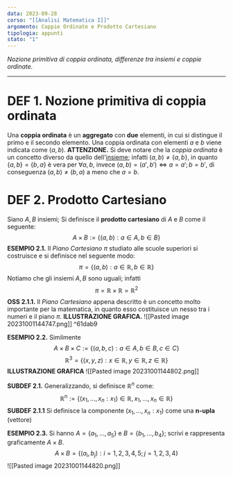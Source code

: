 ```yaml
---
data: 2023-09-28
corso: "[[Analisi Matematica I]]"
argomento: Coppie Ordinate e Prodotto Cartesiano
tipologia: appunti
stato: "1"
---
```

*Nozione primitiva di coppia ordinata, differenze tra insiemi e coppie ordinate.*
- - -
# DEF 1. Nozione primitiva di coppia ordinata
Una **coppia ordinata** è un **aggregato** con **due** elementi, in cui si distingue il primo e il secondo elemento. Una coppia ordinata con elementi $a$ e $b$ viene indicata come $(a,b)$.
**ATTENZIONE.** Si deve notare che la *coppia ordinata* è un concetto diverso da quello dell'[insieme](Teoria%20degli%20Insiemi.md); infatti $(a,b) \neq \{a,b\}$, in quanto $\{a,b\}=\{b,a\}$ è vera per $\forall a,b$, invece $(a,b)=(a',b') \iff a=a';b=b'$, di conseguenza $(a,b)\neq(b,a)$ a meno che $a=b$.
# DEF 2. Prodotto Cartesiano
Siano $A,B$ insiemi;
Si definisce il **prodotto cartesiano** di $A$ e $B$ come il seguente:
$$A \times B := \{(a,b) : a\in A, b \in B\}$$
**ESEMPIO 2.1.** Il *Piano Cartesiano* $\pi$ studiato alle scuole superiori si costruisce e si definisce nel seguente modo:$$\pi = \{(a,b): a\in \mathbb{R}, b\in\mathbb{R}\}$$Notiamo che gli insiemi $A,B$ sono uguali; infatti $$\pi = \mathbb{R} \times \mathbb{R} = \mathbb{R}^2$$**OSS 2.1.1.** Il *Piano Cartesiano* appena descritto è un concetto molto importante per la matematica, in quanto esso costituisce un nesso tra i numeri e il piano $\pi$.
**ILLUSTRAZIONE GRAFICA.**
![[Pasted image 20231001144747.png]] ^61dab9

**ESEMPIO 2.2.** Similmente $$A \times B \times C := \{(a,b,c) : a\in A, b \in B,c\in C\}$$$$\mathbb{R}^3=\{(x,y,z):x\in\mathbb{R},y\in\mathbb{R},z\in\mathbb{R}\}$$**ILLUSTRAZIONE GRAFICA**
![[Pasted image 20231001144802.png]]

**SUBDEF 2.1.** Generalizzando, si definisce $\mathbb{R}^n$ come: $$\mathbb{R}^n := \{(x_1,\ldots,x_n:x_1)\in\mathbb{R},x_1,\ldots,x_n\in\mathbb{R}\}$$
	**SUBDEF 2.1.1** Si definisce la componente $(x_1,\ldots,x_n:x_1)$ come una **n-upla** (vettore)

**ESEMPIO 2.3.** Si hanno $A=\{a_1,\ldots,a_5\}$ e $B=\{b_1,\ldots,b_4\}$; scrivi e rappresenta graficamente $A \times B$.$$A\times B=\{(a_i,b_j):i=1,2,3,4,5;j=1,2,3,4\}$$![[Pasted image 20231001144820.png]]
